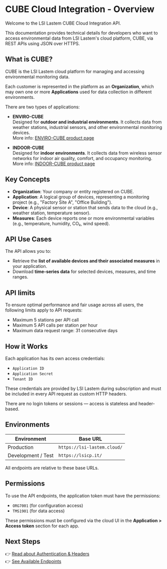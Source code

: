 # CUBE Cloud Integration - Overview

Welcome to the LSI Lastem CUBE Cloud Integration API.

This documentation provides technical details for developers who want to access environmental data from LSI Lastem's cloud platform, CUBE, via REST APIs using JSON over HTTPS.

## What is CUBE?

CUBE is the LSI Lastem cloud platform for managing and accessing environmental monitoring data.

Each customer is represented in the platform as an **Organization**, which may own one or more **Applications** used for data collection in different environments.

There are two types of applications:

- **ENVIRO-CUBE**  
  Designed for **outdoor and industrial environments**. It collects data from weather stations, industrial sensors, and other environmental monitoring devices.  
  More info: [ENVIRO-CUBE product page](https://lsi-lastem.com/products/enviro-cube/)

- **INDOOR-CUBE**  
  Designed for **indoor environments**. It collects data from wireless sensor networks for indoor air quality, comfort, and occupancy monitoring.  
  More info: [INDOOR-CUBE product page](https://lsi-lastem.com/products/indoor-cube/)

## Key Concepts

- **Organization**: Your company or entity registered on CUBE.
- **Application**: A logical group of devices, representing a monitoring project (e.g., "Factory Site A", "Office Building").
- **Device**: A physical sensor or station that sends data to the cloud (e.g., weather station, temperature sensor).
- **Measures**: Each device reports one or more environmental variables (e.g., temperature, humidity, CO₂, wind speed).

## API Use Cases

The API allows you to:

- Retrieve the **list of available devices and their associated measures** in your application.
- Download **time-series data** for selected devices, measures, and time ranges.

## API limits

To ensure optimal performance and fair usage across all users, the following limits apply to API requests:

- Maximum 5 stations per API call
- Maximum 5 API calls per station per hour
- Maximum data request range: 31 consecutive days

## How it Works

Each application has its own access credentials:

- `Application ID`
- `Application Secret`
- `Tenant ID`

These credentials are provided by LSI Lastem during subscription and must be included in every API request as custom HTTP headers.

There are no login tokens or sessions — access is stateless and header-based.

## Environments

| Environment | Base URL |
|-------------|-----------|
| Production  | `https://lsi-lastem.cloud/` |
| Development / Test | `https://lsicp.it/` |

All endpoints are relative to these base URLs.

## Permissions

To use the API endpoints, the application token must have the permissions:
- `ORG7001` (for configuration access)
- `TMS1901` (for data access)

These permissions must be configured via the cloud UI in the **Application > Access token** section for each app.


## Next Steps

👉 [Read about Authentication & Headers](authentication.md)  
👉 [See Available Endpoints](endpoints.md)  
